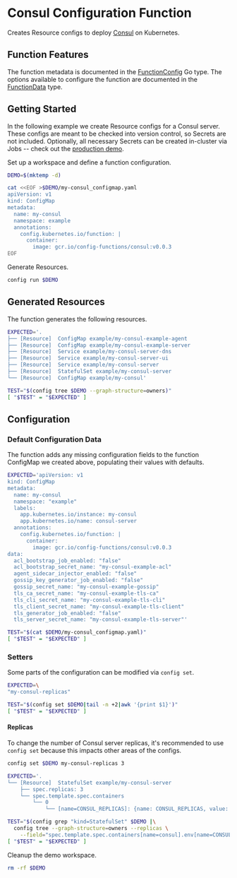 [consul]: https://www.consul.io/
[FunctionConfig]: https://pkg.go.dev/github.com/bzub/config-functions/consul?tab=doc#FunctionConfig
[FunctionData]: https://pkg.go.dev/github.com/bzub/config-functions/consul?tab=doc#FunctionData

# Consul Configuration Function

Creates Resource configs to deploy [Consul][consul] on Kubernetes.

## Function Features

The function metadata is documented in the [FunctionConfig][FunctionConfig] Go
type. The options available to configure the function are documented in the
[FunctionData][FunctionData] type.

## Getting Started

In the following example we create Resource configs for a Consul server. These
configs are meant to be checked into version control, so Secrets are not
included. Optionally, all necessary Secrets can be created in-cluster via Jobs
-- check out the [production demo](./productionExample.md).

Set up a workspace and define a function configuration.
<!-- @createFunctionConfig @test -->
```sh
DEMO=$(mktemp -d)

cat <<EOF >$DEMO/my-consul_configmap.yaml
apiVersion: v1
kind: ConfigMap
metadata:
  name: my-consul
  namespace: example
  annotations:
    config.kubernetes.io/function: |
      container:
        image: gcr.io/config-functions/consul:v0.0.3
EOF
```

Generate Resources.
<!-- @generateInitialResources @test -->
```sh
config run $DEMO
```

## Generated Resources

The function generates the following resources.
<!-- @verifyResources @test -->
```sh
EXPECTED='.
├── [Resource]  ConfigMap example/my-consul-example-agent
├── [Resource]  ConfigMap example/my-consul-example-server
├── [Resource]  Service example/my-consul-server-dns
├── [Resource]  Service example/my-consul-server-ui
├── [Resource]  Service example/my-consul-server
├── [Resource]  StatefulSet example/my-consul-server
└── [Resource]  ConfigMap example/my-consul'

TEST="$(config tree $DEMO --graph-structure=owners)"
[ "$TEST" = "$EXPECTED" ]
```

## Configuration

### Default Configuration Data

The function adds any missing configuration fields to the function ConfigMap we
created above, populating their values with defaults.

<!-- @verifyFunctionConfigDefaults @test -->
```sh
EXPECTED='apiVersion: v1
kind: ConfigMap
metadata:
  name: my-consul
  namespace: "example"
  labels:
    app.kubernetes.io/instance: my-consul
    app.kubernetes.io/name: consul-server
  annotations:
    config.kubernetes.io/function: |
      container:
        image: gcr.io/config-functions/consul:v0.0.3
data:
  acl_bootstrap_job_enabled: "false"
  acl_bootstrap_secret_name: "my-consul-example-acl"
  agent_sidecar_injector_enabled: "false"
  gossip_key_generator_job_enabled: "false"
  gossip_secret_name: "my-consul-example-gossip"
  tls_ca_secret_name: "my-consul-example-tls-ca"
  tls_cli_secret_name: "my-consul-example-tls-cli"
  tls_client_secret_name: "my-consul-example-tls-client"
  tls_generator_job_enabled: "false"
  tls_server_secret_name: "my-consul-example-tls-server"'

TEST="$(cat $DEMO/my-consul_configmap.yaml)"
[ "$TEST" = "$EXPECTED" ]
```

### Setters

Some parts of the configuration can be modified via `config set`.

<!-- @listDefaultSetters @test -->
```sh
EXPECTED=\
"my-consul-replicas"

TEST="$(config set $DEMO|tail -n +2|awk '{print $1}')"
[ "$TEST" = "$EXPECTED" ]
```

#### Replicas

To change the number of Consul server replicas, it's recommended to use
`config set` because this impacts other areas of the configs.

<!-- @verifyConsulReplicas3 @test -->
```sh
config set $DEMO my-consul-replicas 3

EXPECTED='.
└── [Resource]  StatefulSet example/my-consul-server
    ├── spec.replicas: 3
    └── spec.template.spec.containers
        └── 0
            └── [name=CONSUL_REPLICAS]: {name: CONSUL_REPLICAS, value: "3"}'

TEST="$(config grep "kind=StatefulSet" $DEMO |\
  config tree --graph-structure=owners --replicas \
    --field="spec.template.spec.containers[name=consul].env[name=CONSUL_REPLICAS]")"
[ "$TEST" = "$EXPECTED" ]
```

Cleanup the demo workspace.
<!-- @cleanupWorkspace @test -->
```sh
rm -rf $DEMO
```
